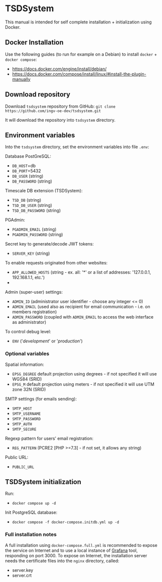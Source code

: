 # TSDSystem

This manual is intended for self complete installation + initialization using Docker.

## Docker Installation

Use the following guides (to run for example on a Debian) to install `docker` + `docker compose`:
- https://docs.docker.com/engine/install/debian/
- https://docs.docker.com/compose/install/linux/#install-the-plugin-manually


## Download repository
Download `tsdsystem` repository from GitHub: `git clone https://github.com/ingv-oe-dev/tsdsystem.git`

It will download the repository into `tsdsystem` directory.

## Environment variables

Into the `tsdsystem` directory, set the environment variables into file `.env`:

Database PostGreSQL:
- `DB_HOST`=db
- `DB_PORT`=5432
- `DB_USER` (string)
- `DB_PASSWORD` (string)

Timescale DB extension (TSDSystem):
- `TSD_DB` (string)
- `TSD_DB_USER` (string)
- `TSD_DB_PASSWORD` (string)

PGAdmin:
- `PGADMIN_EMAIL` (string)
- `PGADMIN_PASSWORD` (string)

Secret key to generate/decode JWT tokens:
- `SERVER_KEY` (string)

To enable requests originated from other websites:
- `APP_ALLOWED_HOSTS` (string - ex. all: '*' or a list of addresses: '127.0.0.1, 192.168.1.1, etc.')
- 
Admin (super-user) settings:
- `ADMIN_ID` (administrator user identifier - choose any integer <= 0)
- `ADMIN_EMAIL` (used also as recipient for email communication - i.e. on members registration)
- `ADMIN_PASSWORD` (coupled with `ADMIN_EMAIL` to access the web interface as administrator)

To control debug level:
- `ENV` ('*development*' or '*production*')

### Optional variables

Spatial information:
- `EPSG_DEGREE` default projection using degrees - if not specified it will use WGS84 (SRID)
- `EPSG_M` default projection using meters - if not specified it will use UTM zone 32N (SRID)

SMTP settings (for emails sending):
- `SMTP_HOST`
- `SMTP_USERNAME`
- `SMTP_PASSWORD`
- `SMTP_AUTH`
- `SMTP_SECURE`

Regexp pattern for users' email registration:
- `REG_PATTERN` (PCRE2 [PHP >=7.3] - if not set, it allows any string)

Public URL:
- `PUBLIC_URL`

## TSDSystem initialization

Run:
- `docker compose up -d`

Init PostgreSQL database:
- `docker compose -f docker-compose.initdb.yml up -d`

### Full installation notes

A full installation using `docker-compose.full.yml` is recommended to expose the service on Internet and to use a local instance of [Grafana](https://grafana.com/) tool, responding on port 3000. To expose on Internet, the installation server needs the certificate files into the `nginx` directory, called:
- server.key
- server.crt